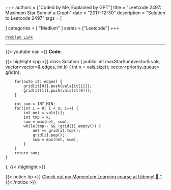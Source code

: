 
+++
authors = ["Coded by Me, Explained by GPT"]
title = "Leetcode 2497: Maximum Star Sum of a Graph"
date = "2017-12-30"
description = "Solution to Leetcode 2497"
tags = [
    
]
categories = [
    "Medium"
]
series = ["Leetcode"]
+++



[`Problem Link`](https://leetcode.com/problems/maximum-star-sum-of-a-graph/description/)

---
{{< youtube nan >}}
**Code:**

{{< highlight cpp >}}
class Solution {
public:
    int maxStarSum(vector<int>& vals, vector<vector<int>>& edges, int k) {
        int n = vals.size();
        vector<priority_queue<int>> grid(n);
        
        for(auto it: edges) {
            grid[it[0]].push(vals[it[1]]);
            grid[it[1]].push(vals[it[0]]);
        }
        
        int sum = INT_MIN;
        for(int i = 0; i < n; i++) {
            int net = vals[i];
            int tmp = k;
            sum = max(net, sum);            
            while(tmp-- && !grid[i].empty()) {
                net += grid[i].top();
                grid[i].pop();
                sum = max(net, sum);                
            }
        }
        return sum;
    }
};
{{< /highlight >}}



{{< notice tip >}}
[Check out my Momentum Learning course at Udemy! 🚀 "](https://www.udemy.com/course/blind-75-the-data-structures-and-algorithms-essentials/)
{{< /notice >}}

